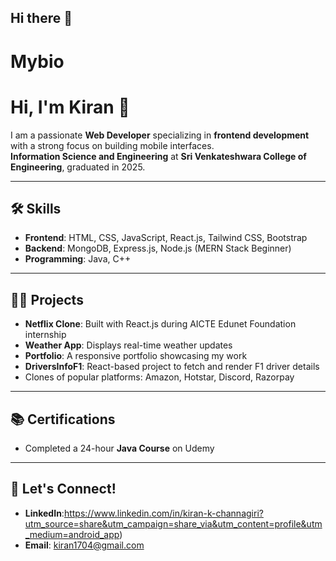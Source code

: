 ## Hi there 👋

# Mybio
# Hi, I'm Kiran 👋  

I am a passionate **Web Developer** specializing in **frontend development** with a strong focus on building mobile interfaces.  
**Information Science and Engineering** at **Sri Venkateshwara College of Engineering**, graduated in 2025.

---

## 🛠 Skills
- **Frontend**: HTML, CSS, JavaScript, React.js, Tailwind CSS, Bootstrap  
- **Backend**: MongoDB, Express.js, Node.js (MERN Stack Beginner)  
- **Programming**: Java, C++  

---

## 👨‍💻 Projects
- **Netflix Clone**: Built with React.js during AICTE Edunet Foundation internship  
- **Weather App**: Displays real-time weather updates  
- **Portfolio**: A responsive portfolio showcasing my work  
- **DriversInfoF1**: React-based project to fetch and render F1 driver details  
- Clones of popular platforms: Amazon, Hotstar, Discord, Razorpay  

---

## 📚 Certifications
- Completed a 24-hour **Java Course** on Udemy  

---

## 🤝 Let's Connect!
- **LinkedIn**:https://www.linkedin.com/in/kiran-k-channagiri?utm_source=share&utm_campaign=share_via&utm_content=profile&utm_medium=android_app)
- **Email**: kiran1704@gmail.com  


